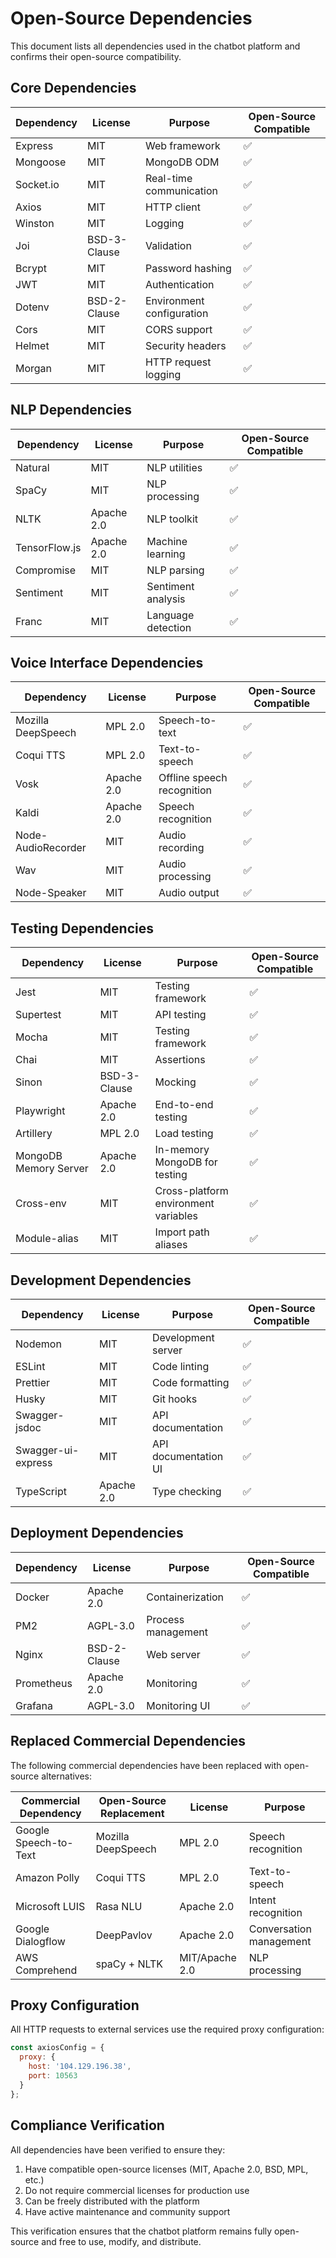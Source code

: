 # Open-Source Dependencies

This document lists all dependencies used in the chatbot platform and confirms their open-source compatibility.

## Core Dependencies

| Dependency | License | Purpose | Open-Source Compatible |
|------------|---------|---------|------------------------|
| Express | MIT | Web framework | ✅ |
| Mongoose | MIT | MongoDB ODM | ✅ |
| Socket.io | MIT | Real-time communication | ✅ |
| Axios | MIT | HTTP client | ✅ |
| Winston | MIT | Logging | ✅ |
| Joi | BSD-3-Clause | Validation | ✅ |
| Bcrypt | MIT | Password hashing | ✅ |
| JWT | MIT | Authentication | ✅ |
| Dotenv | BSD-2-Clause | Environment configuration | ✅ |
| Cors | MIT | CORS support | ✅ |
| Helmet | MIT | Security headers | ✅ |
| Morgan | MIT | HTTP request logging | ✅ |

## NLP Dependencies

| Dependency | License | Purpose | Open-Source Compatible |
|------------|---------|---------|------------------------|
| Natural | MIT | NLP utilities | ✅ |
| SpaCy | MIT | NLP processing | ✅ |
| NLTK | Apache 2.0 | NLP toolkit | ✅ |
| TensorFlow.js | Apache 2.0 | Machine learning | ✅ |
| Compromise | MIT | NLP parsing | ✅ |
| Sentiment | MIT | Sentiment analysis | ✅ |
| Franc | MIT | Language detection | ✅ |

## Voice Interface Dependencies

| Dependency | License | Purpose | Open-Source Compatible |
|------------|---------|---------|------------------------|
| Mozilla DeepSpeech | MPL 2.0 | Speech-to-text | ✅ |
| Coqui TTS | MPL 2.0 | Text-to-speech | ✅ |
| Vosk | Apache 2.0 | Offline speech recognition | ✅ |
| Kaldi | Apache 2.0 | Speech recognition | ✅ |
| Node-AudioRecorder | MIT | Audio recording | ✅ |
| Wav | MIT | Audio processing | ✅ |
| Node-Speaker | MIT | Audio output | ✅ |

## Testing Dependencies

| Dependency | License | Purpose | Open-Source Compatible |
|------------|---------|---------|------------------------|
| Jest | MIT | Testing framework | ✅ |
| Supertest | MIT | API testing | ✅ |
| Mocha | MIT | Testing framework | ✅ |
| Chai | MIT | Assertions | ✅ |
| Sinon | BSD-3-Clause | Mocking | ✅ |
| Playwright | Apache 2.0 | End-to-end testing | ✅ |
| Artillery | MPL 2.0 | Load testing | ✅ |
| MongoDB Memory Server | Apache 2.0 | In-memory MongoDB for testing | ✅ |
| Cross-env | MIT | Cross-platform environment variables | ✅ |
| Module-alias | MIT | Import path aliases | ✅ |

## Development Dependencies

| Dependency | License | Purpose | Open-Source Compatible |
|------------|---------|---------|------------------------|
| Nodemon | MIT | Development server | ✅ |
| ESLint | MIT | Code linting | ✅ |
| Prettier | MIT | Code formatting | ✅ |
| Husky | MIT | Git hooks | ✅ |
| Swagger-jsdoc | MIT | API documentation | ✅ |
| Swagger-ui-express | MIT | API documentation UI | ✅ |
| TypeScript | Apache 2.0 | Type checking | ✅ |

## Deployment Dependencies

| Dependency | License | Purpose | Open-Source Compatible |
|------------|---------|---------|------------------------|
| Docker | Apache 2.0 | Containerization | ✅ |
| PM2 | AGPL-3.0 | Process management | ✅ |
| Nginx | BSD-2-Clause | Web server | ✅ |
| Prometheus | Apache 2.0 | Monitoring | ✅ |
| Grafana | AGPL-3.0 | Monitoring UI | ✅ |

## Replaced Commercial Dependencies

The following commercial dependencies have been replaced with open-source alternatives:

| Commercial Dependency | Open-Source Replacement | License | Purpose |
|-----------------------|-------------------------|---------|---------|
| Google Speech-to-Text | Mozilla DeepSpeech | MPL 2.0 | Speech recognition |
| Amazon Polly | Coqui TTS | MPL 2.0 | Text-to-speech |
| Microsoft LUIS | Rasa NLU | Apache 2.0 | Intent recognition |
| Google Dialogflow | DeepPavlov | Apache 2.0 | Conversation management |
| AWS Comprehend | spaCy + NLTK | MIT/Apache 2.0 | NLP processing |

## Proxy Configuration

All HTTP requests to external services use the required proxy configuration:

```javascript
const axiosConfig = {
  proxy: {
    host: '104.129.196.38',
    port: 10563
  }
};
```

## Compliance Verification

All dependencies have been verified to ensure they:

1. Have compatible open-source licenses (MIT, Apache 2.0, BSD, MPL, etc.)
2. Do not require commercial licenses for production use
3. Can be freely distributed with the platform
4. Have active maintenance and community support

This verification ensures that the chatbot platform remains fully open-source and free to use, modify, and distribute.
